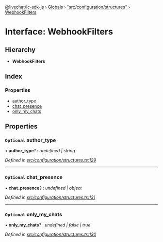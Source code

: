 [@livechat/lc-sdk-js](../README.md) › [Globals](../globals.md) › ["src/configuration/structures"](../modules/_src_configuration_structures_.md) › [WebhookFilters](_src_configuration_structures_.webhookfilters.md)

# Interface: WebhookFilters

## Hierarchy

* **WebhookFilters**

## Index

### Properties

* [author_type](_src_configuration_structures_.webhookfilters.md#optional-author_type)
* [chat_presence](_src_configuration_structures_.webhookfilters.md#optional-chat_presence)
* [only_my_chats](_src_configuration_structures_.webhookfilters.md#optional-only_my_chats)

## Properties

### `Optional` author_type

• **author_type**? : *undefined | string*

*Defined in [src/configuration/structures.ts:129](https://github.com/livechat/lc-sdk-js/blob/3cb601c/src/configuration/structures.ts#L129)*

___

### `Optional` chat_presence

• **chat_presence**? : *undefined | object*

*Defined in [src/configuration/structures.ts:131](https://github.com/livechat/lc-sdk-js/blob/3cb601c/src/configuration/structures.ts#L131)*

___

### `Optional` only_my_chats

• **only_my_chats**? : *undefined | false | true*

*Defined in [src/configuration/structures.ts:130](https://github.com/livechat/lc-sdk-js/blob/3cb601c/src/configuration/structures.ts#L130)*
